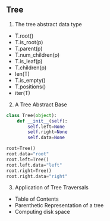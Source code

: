 ## Tree
1. The tree abstract data type
- T.root()
- T.is_root(p)
- T.parent(p)
- T.num_children(p)
- T.is_leaf(p)
- T.children(p)
- len(T)
- T.is_empty()
- T.positions()
- iter(T)
2. A Tree Abstract Base 
```python
class Tree(object):
    def __init__(self):
        self.left=None
        self.right=None
        self.data=None

root=Tree()
root.data="root"
root.left=Tree()
root.left.data="left"
root.right=Tree()
root.right.data="right"
```
3. Application of Tree Traversals 
- Table of Contents
- Parenthetic Representation of a tree
- Computing disk space